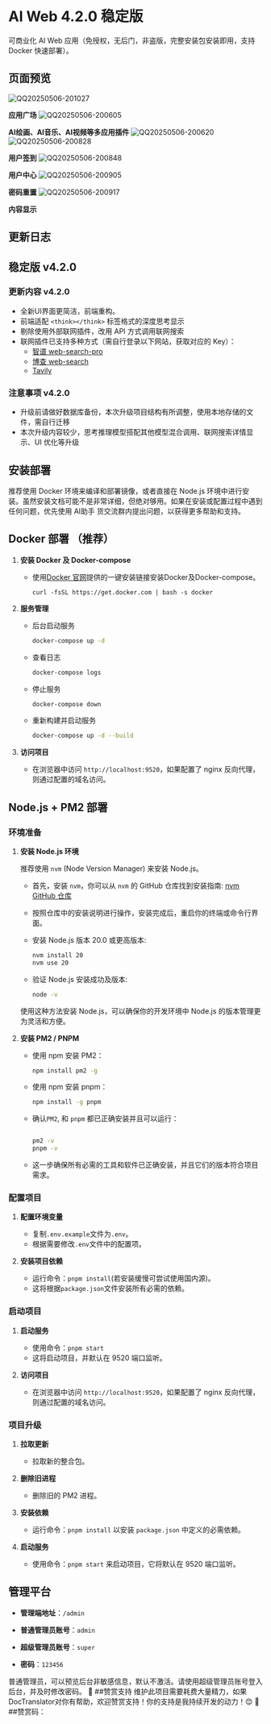 # AI Web 4.2.0 稳定版

可商业化 AI Web 应用（免授权，无后门，非盗版，完整安装包安装即用，支持 Docker 快速部署）。


## 页面预览
![QQ20250506-201027](https://github.com/user-attachments/assets/8e2b99aa-c6bf-46a7-b7e2-069db3086883)

**应用广场**
![QQ20250506-200605](https://github.com/user-attachments/assets/429a578c-cb4f-41e0-8ae7-8c7ae91acf06)

**AI绘画、AI音乐、AI视频等多应用插件**
![QQ20250506-200620](https://github.com/user-attachments/assets/5c22435b-b223-494d-91ad-f8e42138c727)
![QQ20250506-200828](https://github.com/user-attachments/assets/af886858-18e4-4cab-979b-a32872e4073b)

**用户签到**
![QQ20250506-200848](https://github.com/user-attachments/assets/a8756402-dfd0-4e15-9015-199835a5677b)

**用户中心**
![QQ20250506-200905](https://github.com/user-attachments/assets/721a1dfb-5660-43ed-91a4-308680c8dea6)

**密码重置**
![QQ20250506-200917](https://github.com/user-attachments/assets/59a34c0f-e79f-48d6-8bd7-a6b4f5251f3e)

**内容显示**


## 更新日志

## 稳定版 v4.2.0

### 更新内容 v4.2.0
- 全新UI界面更简洁，前端重构。
- 前端适配 `<think></think>` 标签格式的深度思考显示
- 剔除使用外部联网插件，改用 API 方式调用联网搜索
- 联网插件已支持多种方式（需自行登录以下网站，获取对应的 Key）：
  - [智谱 web-search-pro](https://bigmodel.cn)
  - [博查 web-search](https://open.bochaai.com)
  - [Tavily](https://app.tavily.com/home)

### 注意事项 v4.2.0

- 升级前请做好数据库备份，本次升级项目结构有所调整，使用本地存储的文件，需自行迁移
- 本次升级内容较少，思考推理模型搭配其他模型混合调用、联网搜索详情显示、UI 优化等升级



## 安装部署

推荐使用 Docker 环境来编译和部署镜像，或者直接在 Node.js 环境中进行安装。虽然安装文档可能不是非常详细，但绝对够用。如果在安装或配置过程中遇到任何问题，优先使用 AI助手  货交流群内提出问题，以获得更多帮助和支持。

## Docker 部署 （推荐）

1. **安装 Docker 及 Docker-compose**

   - 使用[Docker 官网](https://www.docker.com/)提供的一键安装链接安装Docker及Docker-compose。 
   
     ```shell
     curl -fsSL https://get.docker.com | bash -s docker
     ```
    
2. **服务管理**

   - 后台启动服务

     ```bash
     docker-compose up -d
     ```

   - 查看日志

     ```bash
     docker-compose logs
     ```
     
   - 停止服务

     ```bash
     docker-compose down
     ```
   - 重新构建并启动服务

     ```bash
     docker-compose up -d --build
     ```

3. **访问项目**
   - 在浏览器中访问 `http://localhost:9520`，如果配置了 nginx 反向代理，则通过配置的域名访问。

## Node.js + PM2 部署

### 环境准备

1. **安装 Node.js 环境**

   推荐使用 `nvm` (Node Version Manager) 来安装 Node.js。

   - 首先，安装 `nvm`，你可以从 `nvm` 的 GitHub 仓库找到安装指南:
     [nvm GitHub 仓库](https://github.com/nvm-sh/nvm)

   - 按照仓库中的安装说明进行操作，安装完成后，重启你的终端或命令行界面。

   - 安装 Node.js 版本 20.0 或更高版本:

     ```bash
     nvm install 20
     nvm use 20
     ```

   - 验证 Node.js 安装成功及版本:

     ```bash
     node -v
     ```

   使用这种方法安装 Node.js，可以确保你的开发环境中 Node.js 的版本管理更为灵活和方便。

2. **安装 PM2 / PNPM**

   - 使用 npm 安装 PM2：

     ```bash
     npm install pm2 -g
     ```

   - 使用 npm 安装 pnpm：

     ```bash
     npm install -g pnpm
     ```

   - 确认`PM2`, 和 `pnpm` 都已正确安装并且可以运行：

     ```bash
  
     pm2 -v
     pnpm -v
     ```

   - 这一步确保所有必需的工具和软件已正确安装，并且它们的版本符合项目需求。

### 配置项目

1. **配置环境变量**

   - 复制`.env.example`文件为`.env`。
   - 根据需要修改`.env`文件中的配置项。

2. **安装项目依赖**
   - 运行命令：`pnpm install`(若安装缓慢可尝试使用国内源)。
   - 这将根据`package.json`文件安装所有必需的依赖。

### 启动项目

1. **启动服务**

   - 使用命令：`pnpm start`
   - 这将启动项目，并默认在 9520 端口监听。

2. **访问项目**
   - 在浏览器中访问 `http://localhost:9520`，如果配置了 nginx 反向代理，则通过配置的域名访问。

### 项目升级

1. **拉取更新**

   - 拉取新的整合包。

2. **删除旧进程**

   - 删除旧的 PM2 进程。

3. **安装依赖**

   - 运行命令：`pnpm install` 以安装 `package.json` 中定义的必需依赖。

4. **启动服务**

   - 使用命令：`pnpm start` 来启动项目，它将默认在 9520 端口监听。

## 管理平台

- **管理端地址**：`/admin`

- **普通管理员账号**：`admin` 

- **超级管理员账号**：`super`

- **密码**：`123456`

普通管理员，可以预览后台非敏感信息，默认不激活。请使用超级管理员账号登入后台，并及时修改密码。
💖 ##赞赏支持
维护此项目需要耗费大量精力，如果DocTranslator对你有帮助，欢迎赞赏支持！你的支持是我持续开发的动力！😊
🎉 ##赞赏码：


